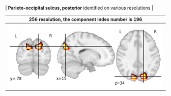 


| **Parieto-occipital sulcus, posterior** identified on various resolutions |

| 256 resolution, the component index number is 196|  
|:---:|  
| ![Component 256](../256/final/196.jpg "From component 256: Parieto-occipital sulcus, posterior") |